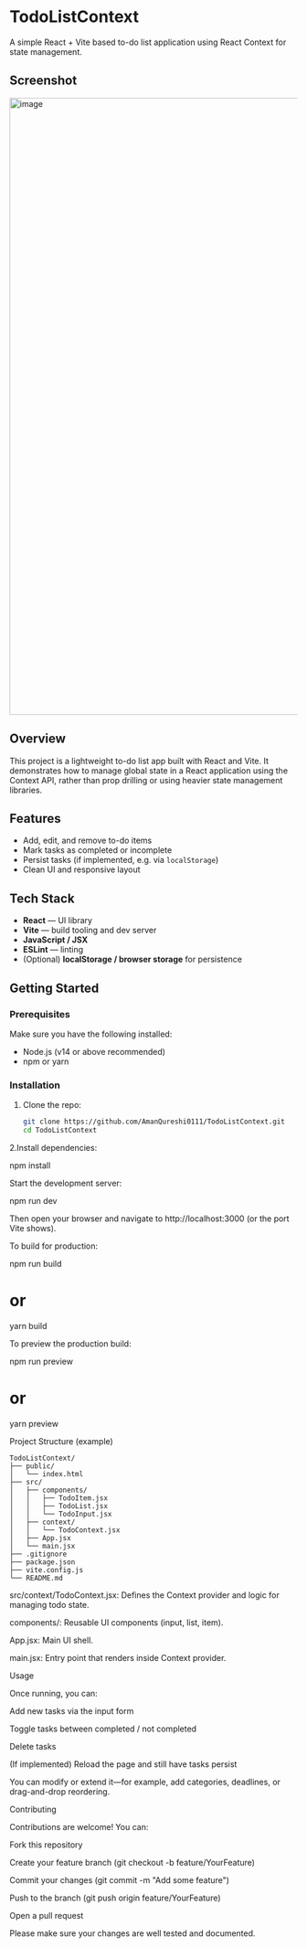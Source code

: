 # TodoListContext

A simple React + Vite based to-do list application using React Context for state management.
## Screenshot
<img width="1920" height="1080" alt="image" src="https://github.com/user-attachments/assets/82960cfb-d2d7-4d23-8804-a422657c7834" />

## Overview

This project is a lightweight to-do list app built with React and Vite. It demonstrates how to manage global state in a React application using the Context API, rather than prop drilling or using heavier state management libraries.

## Features

- Add, edit, and remove to-do items  
- Mark tasks as completed or incomplete  
- Persist tasks (if implemented, e.g. via `localStorage`)  
- Clean UI and responsive layout  

## Tech Stack

- **React** — UI library  
- **Vite** — build tooling and dev server  
- **JavaScript / JSX**  
- **ESLint** — linting  
- (Optional) **localStorage / browser storage** for persistence  

## Getting Started

### Prerequisites

Make sure you have the following installed:

- Node.js (v14 or above recommended)  
- npm or yarn  

### Installation

1. Clone the repo:

   ```bash
   git clone https://github.com/AmanQureshi0111/TodoListContext.git
   cd TodoListContext
2.Install dependencies:

npm install

Start the development server:

npm run dev


Then open your browser and navigate to http://localhost:3000 (or the port Vite shows).

To build for production:

npm run build
# or
yarn build


To preview the production build:

npm run preview
# or
yarn preview

Project Structure (example)
```
TodoListContext/
├── public/
│   └── index.html
├── src/
│   ├── components/
│   │   ├── TodoItem.jsx
│   │   ├── TodoList.jsx
│   │   └── TodoInput.jsx
│   ├── context/
│   │   └── TodoContext.jsx
│   ├── App.jsx
│   └── main.jsx
├── .gitignore
├── package.json
├── vite.config.js
└── README.md
```

src/context/TodoContext.jsx: Defines the Context provider and logic for managing todo state.

components/: Reusable UI components (input, list, item).

App.jsx: Main UI shell.

main.jsx: Entry point that renders <App /> inside Context provider.

Usage

Once running, you can:

Add new tasks via the input form

Toggle tasks between completed / not completed

Delete tasks

(If implemented) Reload the page and still have tasks persist

You can modify or extend it—for example, add categories, deadlines, or drag-and-drop reordering.

Contributing

Contributions are welcome! You can:

Fork this repository

Create your feature branch (git checkout -b feature/YourFeature)

Commit your changes (git commit -m "Add some feature")

Push to the branch (git push origin feature/YourFeature)

Open a pull request

Please make sure your changes are well tested and documented.
